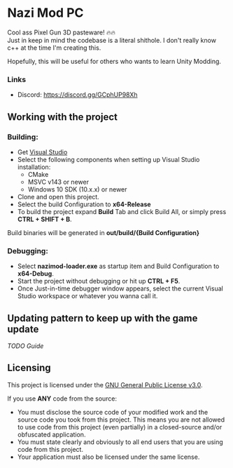 # Nazi Mod PC
Cool ass Pixel Gun 3D pasteware! 🔥🔥 <br />
Just in keep in mind the codebase is a literal shithole. I don't really know c++ at the time I'm creating this.

Hopefully, this will be useful for others who wants to learn Unity Modding.
### Links
- Discord: https://discord.gg/GCphUP98Xh

## Working with the project
### Building:
- Get [Visual Studio](https://visualstudio.microsoft.com/downloads/) 
- Select the following components when setting up Visual Studio installation:
    - CMake
    - MSVC v143 or newer
    - Windows 10 SDK (10.x.x) or newer
- Clone and open this project.
- Select the build Configuration to **x64-Release**
- To build the project expand **Build** Tab and click Build All, or simply press **CTRL + SHIFT + B**. <br />

Build binaries will be generated in **out/build/{Build Configuration}**

### Debugging:
- Select **nazimod-loader.exe** as startup item and Build Configuration to **x64-Debug**.
- Start the project without debugging or hit up **CTRL + F5**.
- Once Just-in-time debugger window appears, select the current Visual Studio workspace or whatever you wanna call it.


## Updating pattern to keep up with the game update
*TODO Guide*

## Licensing
This project is licensed under the [GNU General Public License v3.0](https://www.gnu.org/licenses/gpl-3.0.en.html). 

If you use **ANY** code from the source:
- You must disclose the source code of your modified work and the source code you took from this project. This means you are not allowed to use code from this project (even partially) in a closed-source and/or obfuscated application.
- You must state clearly and obviously to all end users that you are using code from this project.
- Your application must also be licensed under the same license.